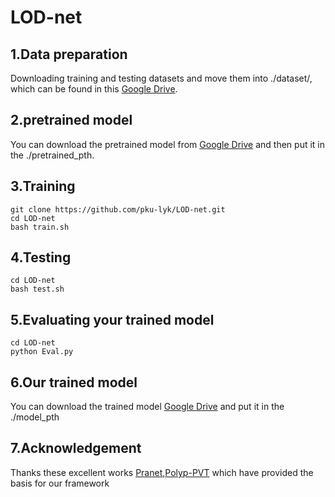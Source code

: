 # LOD-net
## 1.Data preparation
Downloading training and testing datasets and move them into ./dataset/, which can be found in this [Google Drive](https://drive.google.com/file/d/1pFxb9NbM8mj_rlSawTlcXG1OdVGAbRQC/view).
## 2.pretrained model
You can download the pretrained model from [Google Drive](https://drive.google.com/drive/folders/1Eu8v9vMRvt-dyCH0XSV2i77lAd62nPXV) and then put it in the ./pretrained_pth.
## 3.Training
```
git clone https://github.com/pku-lyk/LOD-net.git
cd LOD-net
bash train.sh
```
## 4.Testing
```
cd LOD-net
bash test.sh
```

## 5.Evaluating your trained model
```
cd LOD-net
python Eval.py
```
## 6.Our trained model
You can download the trained model [Google Drive](https://drive.google.com/file/d/1FHTR_YEnuU1UCTuUoVSoETrJj6Q_2jtO/view?usp=drive_link) and put it in the ./model_pth

## 7.Acknowledgement
Thanks these excellent works [Pranet](https://github.com/DengPingFan/PraNet),[Polyp-PVT](https://github.com/DengPingFan/Polyp-PVT) which have provided the basis for our framework
